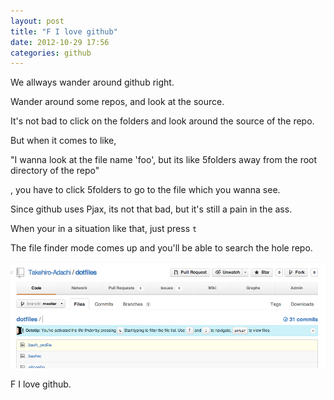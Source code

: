 ```yaml
---
layout: post
title: "F I love github"
date: 2012-10-29 17:56
categories: github
---
```


We allways wander around github right.

Wander around some repos, and look at the source.

It's not bad to click on the folders and look around the source of the repo.

But when it comes to like, 

"I wanna look at the file name 'foo', but its like 5folders away from the root directory of the repo"

, you have to click 5folders to go to the file which you wanna see.

Since github uses Pjax, its not that bad, but it's still a pain in the ass.


When your in a situation like that, just press `t`

The file finder mode comes up and you'll be able to search the hole repo.

![](/images/f-i-love-github/file_finder_mode_in_github.png)

F I love github.
